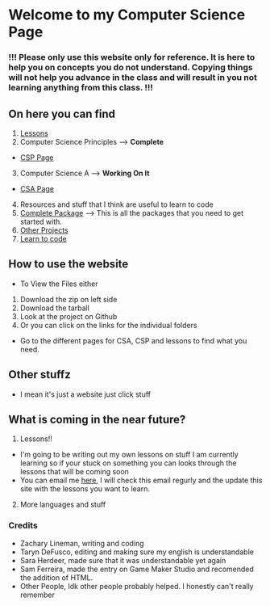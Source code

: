 # Welcome to my Computer Science Page
### !!! Please only use this website only for reference. It is here to help you on concepts you do not understand. Copying things will not help you advance in the class and will result in you not learning anything from this class. !!!

## On here you can find
1. [Lessons](./Pages/lessonsPage)
2. Computer Science Principles --> **Complete**
- [CSP Page](./Pages/CSP)
3. Computer Science A --> **Working On It**
- [CSA Page](./Pages/CSA)
4. Resources and stuff that I think are useful to learn to code
5. [Complete Package](https://github.com/Zxtreme03/ComputerScience/releases/tag/1.0.0) --> This is all the packages that you need to get started with.
6. [Other Projects](./Pages/projects)
7. [Learn to code](./Pages/Coding)

## How to use the website
- To View the Files either 
1. Download the zip on left side
2. Download the tarball
3. Look at the project on Github
4. Or you can click on the links for the individual folders
- Go to the different pages for CSA, CSP and lessons to find what you need.

## Other stuffz
- I mean it's just a website just click stuff

## What is coming in the near future?
1. Lessons!!
- I'm going to be writing out my own lessons on stuff I am currently learning so if your stuck on something you can looks through the lessons that will be coming soon
- You can email me [here](mailto:zachary.lineman0@gmail.com), I will check this email regurly and the update this site with the lessons you want to learn.
2. More languages and stuff

### Credits
- Zachary Lineman, writing and coding
- Taryn DeFusco, editing and making sure my english is understandable
- Sara Herdeer, made sure that it was understandable yet again
- Sam Ferreira, made the entry on Game Maker Studio and recomended the addition of HTML.
- Other People, Idk other people probably helped. I honestly can't really remember
